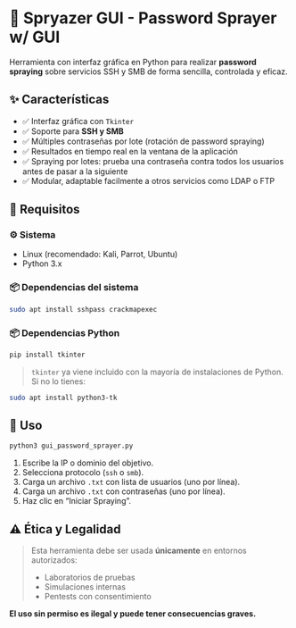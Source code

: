 
# 🔐 Spryazer GUI - Password Sprayer w/ GUI

Herramienta con interfaz gráfica en Python para realizar **password spraying** sobre servicios SSH y SMB de forma sencilla, controlada y eficaz.

## ✨ Características

- ✅ Interfaz gráfica con `Tkinter`
- ✅ Soporte para **SSH y SMB**
- ✅ Múltiples contraseñas por lote (rotación de password spraying)
- ✅ Resultados en tiempo real en la ventana de la aplicación
- ✅ Spraying por lotes: prueba una contraseña contra todos los usuarios antes de pasar a la siguiente
- ✅ Modular, adaptable facilmente a otros servicios como LDAP o FTP

## 🧰 Requisitos

### ⚙️ Sistema

- Linux (recomendado: Kali, Parrot, Ubuntu)
- Python 3.x

### 📦 Dependencias del sistema

```bash
sudo apt install sshpass crackmapexec
```

### 📦 Dependencias Python

```bash
pip install tkinter
```

> `tkinter` ya viene incluido con la mayoría de instalaciones de Python. Si no lo tienes:
```bash
sudo apt install python3-tk
```

## 🚀 Uso

```bash
python3 gui_password_sprayer.py
```

1. Escribe la IP o dominio del objetivo.
2. Selecciona protocolo (`ssh` o `smb`).
3. Carga un archivo `.txt` con lista de usuarios (uno por línea).
4. Carga un archivo `.txt` con contraseñas (uno por línea).
5. Haz clic en “Iniciar Spraying”.

## ⚠️ Ética y Legalidad

> Esta herramienta debe ser usada **únicamente** en entornos autorizados:
>
> - Laboratorios de pruebas
> - Simulaciones internas
> - Pentests con consentimiento

**El uso sin permiso es ilegal y puede tener consecuencias graves.**
